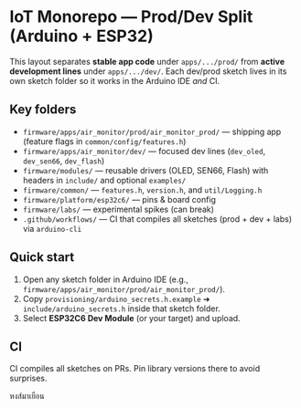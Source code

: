 
# IoT Monorepo — Prod/Dev Split (Arduino + ESP32)

This layout separates **stable app code** under `apps/.../prod/` from **active development lines** under `apps/.../dev/`. Each dev/prod sketch lives in its own sketch folder so it works in the Arduino IDE *and* CI.

## Key folders
- `firmware/apps/air_monitor/prod/air_monitor_prod/` — shipping app (feature flags in `common/config/features.h`)
- `firmware/apps/air_monitor/dev/` — focused dev lines (`dev_oled`, `dev_sen66`, `dev_flash`)
- `firmware/modules/` — reusable drivers (OLED, SEN66, Flash) with headers in `include/` and optional `examples/`
- `firmware/common/` — `features.h`, `version.h`, and `util/Logging.h`
- `firmware/platform/esp32c6/` — pins & board config
- `firmware/labs/` — experimental spikes (can break)
- `.github/workflows/` — CI that compiles all sketches (prod + dev + labs) via `arduino-cli`

## Quick start
1. Open any sketch folder in Arduino IDE (e.g., `firmware/apps/air_monitor/prod/air_monitor_prod/`).
2. Copy `provisioning/arduino_secrets.h.example` ➜ `include/arduino_secrets.h` inside that sketch folder.
3. Select **ESP32C6 Dev Module** (or your target) and upload.

## CI
CI compiles all sketches on PRs. Pin library versions there to avoid surprises.

หงส์มาเยือน
